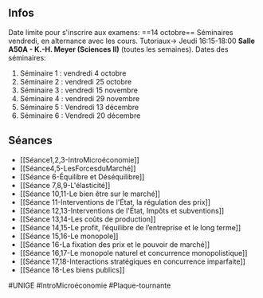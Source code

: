 ## Infos
Date limite pour s'inscrire aux examens: ==14 octobre==
Séminaires vendredi, en alternance avec les cours.
Tutoriaux-> Jeudi 16:15-18:00 **Salle A50A - K.-H. Meyer (Sciences II)** (toutes les semaines).
Dates des séminaires:
1. Séminaire 1 : vendredi 4 octobre
2. Séminaire 2 : vendredi 25 octobre
3. Séminaire 3 : vendredi 15 novembre
4. Séminaire 4 : vendredi 29 novembre
5. Séminaire 5 : Vendredi 13 décembre
6. Séminaire 6 : Vendredi 20 décembre
## Séances
- [[Séance1,2,3-IntroMicroéconomie]]
- [[Séance4,5-LesForcesduMarché]]
- [[Séance 6-Équilibre et Déséquilibre]]
- [[Séance 7,8,9-L'élasticité]]
- [[Séance 10,11-Le bien être sur le marché]]
- [[Séance 11-Interventions de l'État, la régulation des prix]]
- [[Séance 12,13-Interventions de l'État, Impôts et subventions]]
- [[Séance 13,14-Les coûts de production]]
- [[Séance 14,15-Le profit, l’équilibre de l’entreprise et le long terme]]
- [[Séance 15,16-Le monopole]]
- [[Séance 16-La fixation des prix et le pouvoir de marché]]
- [[Séance 16,17-Le monopole naturel et concurrence monopolistique]]
- [[Séance 17,18-Interactions stratégiques en concurrence imparfaite]]
- [[Séance 18-Les biens publics]]

#UNIGE #IntroMicroéconomie #Plaque-tournante 